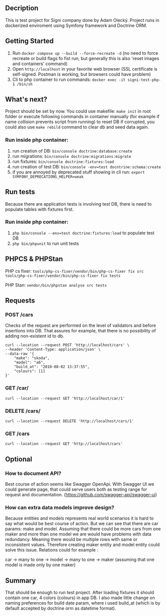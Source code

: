 ## Decription
This is test project for Signi company done by Adam Olecký. Project runs in dockerized enviroment using Symfony framework and Doctrine ORM.

## Getting Started

1. Run `docker compose up --build --force-recreate -d` (no need to force recreate or build flags fo fist run, but generally this is also 'reset images and containers' command)
2. Open `http://localhost` in your favorite web browser (SSL certificate is self-signed. Postman is working, but browsers could have problem)
3. Cli to php container to run commands: `docker exec -it signi-test-php-1 /bin/sh`

## What's next?

Project should be set by now. You could use makefile: `make init` in root folder or execute following commands in container manually (for example if name collision prevents script from running) to reset DB if corrupted, you could also use `make rebild` command to clear db and seed data again. 

### Run inside php container:
1. run creation of DB: `bin/console doctrine:database:create`
2. run migrations: `bin/console doctrine:migrations:migrate`
3. run fixtures: `bin/console doctrine:fixtures:load`
4. run creation of test DB: `bin/console -env=test docntrine:schema:create`
5. if you are annoyed by deprecated stuff showing in cli run: `export SYMFONY_DEPRECATIONS_HELPER=weak`

## Run tests

Because there are application tests is involving test DB, there is need to populate tables with fixtures first.

### Run inside php container:
1. `php bin/console --env=test doctrine:fixtures:load` to populate test DB
2. `php bin/phpunit` to run unit tests

## PHPCS & PHPStan 
PHP cs fixer: 
`tools/php-cs-fixer/vendor/bin/php-cs-fixer fix src`
`tools/php-cs-fixer/vendor/bin/php-cs-fixer fix tests`

PHP Stan: 
`vendor/bin/phpstan analyse src tests`


## Requests
### POST /cars
Checks of the request are performed on the level of validators and before insertions into DB. That assures for example, that there is no possibility of adding non-existent id to db. 

```
curl --location --request POST 'http://localhost/cars' \
--header 'Content-Type: application/json' \
--data-raw '{
    "make": "skoda",
    "model": "a6",
    "build_at": "2010-08-02 13:37:55",
    "colours": [1]
}'
```
### GET /car/<id>
```
curl --location --request GET 'http://localhost/car/1'
```
### DELETE /cars/<id>
```
curl --location --request DELETE 'http://localhost/cars/1'
```
### GET /cars
```
curl --location --request GET 'http://localhost/cars'
```

## Optional

### How to document API? 
Best course of action seems like Swagger OpenApi. With Swagger UI we could generate page, that could serve users both as testing range for request and documentation. (https://github.com/swagger-api/swagger-ui)

### How can extra data models improve design? 
Because entities and models represents real world scenarios it is hard to say what would be best course of action. But we can see that there are car params: make and model. Assuming that there could be more cars from one maker and more than one model we are would have problems with data redundancy. Meaning there would be multiple rows with same or inconsistent values. Therefore creating maker entity and model entity could solve this issue. Relations could for example : 

car -> many to one -> model -> many to one -> maker (assuming that one model is made only by one maker)

## Summary
That should be enough to run test project. After loading fixtures it should contain one car, 4 colors (colours) in app DB. I also made little change on naming preferences for build date param, where i used build_at (which is by default accepted by doctrine orm as datetime format). 
